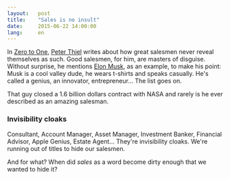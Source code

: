 ```yaml
---
layout:   post
title:    "Sales is no insult"
date:     2015-06-22 14:00:00
lang:     en
---
```


In [Zero to One](http://zerotoonebook.com), [Peter Thiel](http://en.wikipedia.org/wiki/Peter_Thiel) writes about how great salesmen never reveal themselves as such. Good salesmen, for him, are masters of disguise. Without surprise, he mentions [Elon Musk](http://en.wikipedia.org/wiki/Elon_Musk), as an example, to make his point: Musk is a cool valley dude, he wears t-shirts and speaks casually. He's called a genius, an innovator, entrepreneur... The list goes on.

That guy closed a 1.6 billion dollars contract with NASA and rarely is he ever described as an amazing salesman.

### Invisibility cloaks

Consultant, Account Manager, Asset Manager, Investment Banker, Financial Advisor, Apple Genius, Estate Agent... They're invisibility cloaks. We're running out of titles to hide our salesmen.

And for what? When did *sales* as a word become dirty enough that we wanted to hide it?














